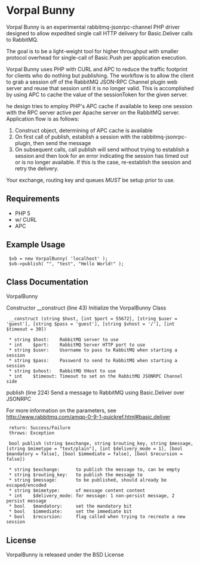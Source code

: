 Vorpal Bunny
===========

Vorpal Bunny is an experimental rabbitmq-jsonrpc-channel PHP driver designed 
to allow expedited single call HTTP delivery for Basic.Deliver calls to RabbitMQ.

The goal is to be a light-weight tool for higher throughput with smaller protocol 
overhead for single-call of Basic.Push per application execution. 

Vorpal Bunny uses PHP with CURL and APC to reduce the traffic footprint for
clients who do nothing but publishing. The workflow is to allow the client
to grab a session off of the RabbitMQ JSON-RPC Channel plugin web server
and reuse that session until it is no longer valid. This is accomplished by
using APC to cache the value of the sessionToken for the given server.

he design tries to employ PHP's APC cache if available to keep one session with 
the RPC server active per Apache server on the RabbitMQ server. Application 
flow is as follows:

  1. Construct object, determining of APC cache is available
  2. On first call of publish, establish a session with the rabbitmq-jsonrpc-plugin, 
     then send the message
  3. On subsequent calls, call publish will send without trying to establish a 
     session and then look for an error indicating the session has timed out or is 
     no longer available. If this is the case, re-establish the session and retry 
     the delivery.
  
Your exchange, routing key and queues *MUST* be setup prior to use.

Requirements
------------

* PHP 5
* w/ CURL
* APC

Example Usage
-------------

     $vb = new VorpalBunny( 'localhost' );
     $vb->publish( "", "test", "Hello World!" );

Class Documentation
-------------------

VorpalBunny

  Constructor __construct (line 43)
  Initialize the VorpalBunny Class

     __construct (string $host, [int $port = 55672], [string $user = 'guest'], [string $pass = 'guest'], [string $vhost = '/'], [int $timeout = 30])
     
     * string $host:    RabbitMQ server to use
     * int    $port:    RabbitMQ Server HTTP port to use
     * string $user:    Username to pass to RabbitMQ when starting a session
     * string $pass:    Password to send to RabbitMQ when starting a session
     * string $vhost:   RabbitMQ VHost to use
     * int    $timeout: Timeout to set on the RabbitMQ JSONRPC Channel side


  publish (line 224)
  Send a message to RabbitMQ using Basic.Deliver over JSONRPC

  For more information on the parameters, see http://www.rabbitmq.com/amqp-0-9-1-quickref.html#basic.deliver

     return: Success/Failure
     throws: Exception  
     
     bool publish (string $exchange, string $routing_key, string $message, [string $mimetype = "text/plain"], [int $delivery_mode = 1], [bool $mandatory = false], [bool $immediate = false], [bool $recursion = false])
     
     * string $exchange:      to publish the message to, can be empty
     * string $routing_key:   to publish the message to
     * string $message:       to be published, should already be escaped/encoded
     * string $mimetype:      of message content content
     * int    $delivery_mode: for message: 1 non-persist message, 2 persist message
     * bool   $mandatory:     set the mandatory bit
     * bool   $immediate:     set the immediate bit
     * bool   $recursion:     flag called when trying to recreate a new session

License
-------
VorpalBunny is released under the BSD License
